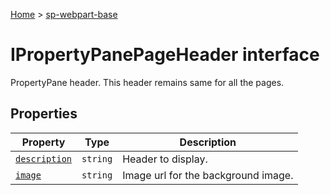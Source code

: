 <!-- docId=sp-webpart-base.ipropertypanepageheader -->

[Home](./index.md) &gt; [sp-webpart-base](./sp-webpart-base.md)

# IPropertyPanePageHeader interface

PropertyPane header. This header remains same for all the pages.

## Properties

|  Property | Type | Description |
|  --- | --- | --- |
|  [`description`](./sp-webpart-base.ipropertypanepageheader.description.md) | `string` | Header to display. |
|  [`image`](./sp-webpart-base.ipropertypanepageheader.image.md) | `string` | Image url for the background image. |

